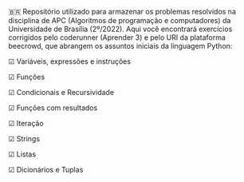  🇧🇷
 Repositório utilizado para armazenar os problemas resolvidos na disciplina de APC (Algoritmos de programação e computadores) da Universidade de Brasília (2º/2022).
  Aqui você encontrará exercícios corrigidos pelo coderunner (Aprender 3) e pelo URI da plataforma beecrowd, que abrangem os assuntos iniciais da linguagem Python:


☑︎ Variáveis, expressões e instruções

☑︎ Funções

☑︎ Condicionais e Recursividade

☑︎ Funções com resultados

☑︎ Iteração

☑︎ Strings

☑︎ Listas

☑︎ Dicionários e Tuplas
